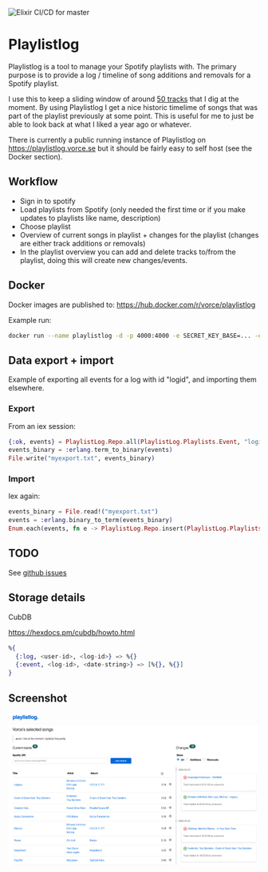 ![Elixir CI/CD for master](https://github.com/vorce/playlist_log/workflows/Elixir%20CI/CD%20for%20master/badge.svg?branch=master)

# Playlistlog

Playlistlog is a tool to manage your Spotify playlists with.
The primary purpose is to provide a log / timeline of song additions and removals for a Spotify playlist.

I use this to keep a sliding window of around [50 tracks](https://open.spotify.com/playlist/3AecNkQNg9GhbYLV9G3z85?si=dxvTMROhSuyUS2LODNi7lQ) that I dig at the moment.
By using Playlistlog I get a nice historic timelime of songs that was part
of the playlist previously at some point. This is useful for me to just be able to look back at what I liked
a year ago or whatever.

There is currently a public running instance of Playlistlog on https://playlistlog.vorce.se but it should be fairly easy to self host (see the Docker section).

## Workflow

- Sign in to spotify
- Load playlists from Spotify (only needed the first time or if you make updates to playlists like name, description)
- Choose playlist
- Overview of current songs in playlist + changes for the playlist (changes are either track additions or removals)
- In the playlist overview you can add and delete tracks to/from the playlist, doing this will create new changes/events.

## Docker

Docker images are published to: https://hub.docker.com/r/vorce/playlistlog

Example run:
```bash
docker run --name playlistlog -d -p 4000:4000 -e SECRET_KEY_BASE=... -e SPOTIFY_CLIENT_ID=... -e SPOTIFY_CLIENT_SECRET=... -e SPOTIFY_REDIRECT_URI=http://localhost:4000/spotify_callback -v /var/run/docker.sock:/var/run/docker.sock vorce/playlistlog:latest /app/bin/playlist_log start
```

## Data export + import

Example of exporting all events for a log with id "logid", and importing them elsewhere.

### Export

From an iex session:

```elixir
{:ok, events} = PlaylistLog.Repo.all(PlaylistLog.Playlists.Event, "logid")
events_binary = :erlang.term_to_binary(events)
File.write("myexport.txt", events_binary)
```

### Import

Iex again:

```elixir
events_binary = File.read!("myexport.txt")
events = :erlang.binary_to_term(events_binary)
Enum.each(events, fn e -> PlaylistLog.Repo.insert(PlaylistLog.Playlists.Event, "logid", e) end)
```

## TODO

See [github issues](https://github.com/vorce/playlist_log/issues)


## Storage details

CubDB

https://hexdocs.pm/cubdb/howto.html

```elixir
%{
  {:log, <user-id>, <log-id>} => %{}
  {:event, <log-id>, <date-string>} => [%{}, %{}]
}
```

## Screenshot

![Playlistlog screenshot](playlistlog_screenshot_2020-03-24.png?raw=true)

